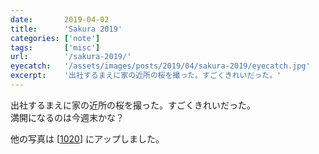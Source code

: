 ```yaml
---
date:       2019-04-02
title:      'Sakura 2019'
categories: ['note']
tags:       ['misc']
url:        '/sakura-2019/'
eyecatch:   '/assets/images/posts/2019/04/sakura-2019/eyecatch.jpg'
excerpt:    '出社するまえに家の近所の桜を撮った。すごくきれいだった。'
---
```


出社するまえに家の近所の桜を撮った。すごくきれいだった。  
満開になるのは今週末かな？

他の写真は [[1020](https://1020.chocolateboard.net/)] にアップしました。
